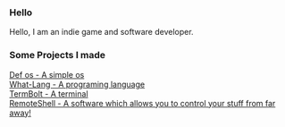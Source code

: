 ### Hello
Hello, I am an indie game and software developer.
### Some Projects I made
[Def os - A simple os](https://github.com/shourdev/def-os) <br>
[What-Lang - A programing language](https://github.com/shourdev/what-language) <br>
[TermBolt - A terminal](https://github.com/shourdev/termbolt) <br>
[RemoteShell - A software which allows you to control your stuff from far away!](https://github.com/shourdev/remote-shell)
